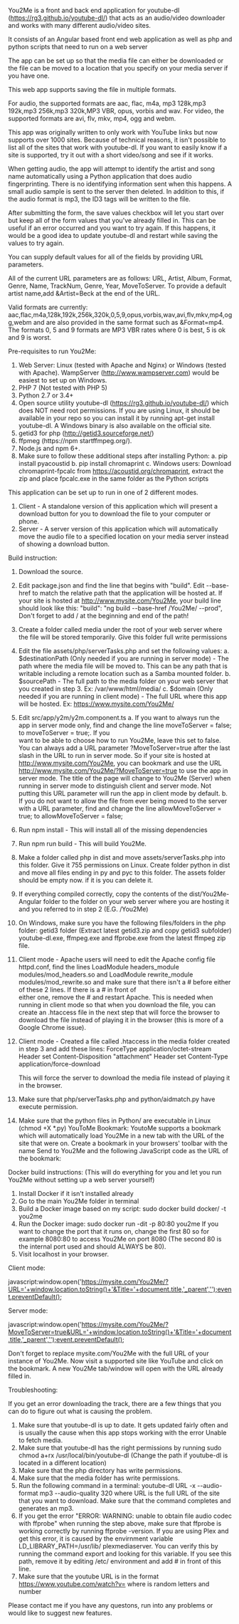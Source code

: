 You2Me is a front and back end application for youtube-dl (https://rg3.github.io/youtube-dl/) that acts as an audio/video downloader and works with many different audio/video sites.

It consists of an Angular based front end web application as well as php and python scripts that need to run on a web server

The app can be set up so that the media file can either be downloaded or the file can be moved to a location that you specify on your media server if you have one. 

This web app supports saving the file in multiple formats.

For audio, the supported formats are aac, flac, m4a, mp3 128k,mp3 192k,mp3 256k,mp3 320k,MP3 VBR, opus, vorbis and wav.
For video, the supported formats are avi, flv, mkv, mp4, ogg and webm.

This app was originally written to only work with YouTube links but now supports over 1000 sites. Because of technical reasons, it isn't possible to list all of the sites that work with youtube-dl. If you want to easily know if a site is supported, try it out with a short video/song and see if it works.

When getting audio, the app will attempt to identify the artist and song name automatically using a Python application that does audio fingerprinting. There is no identifying information sent when this happens. A small audio sample is sent to the server then deleted. In addition to this, if the audio format is mp3, the ID3 tags will be written to the file.

After submitting the form, the save values checkbox will let you start over but keep all of the form values that you've already filled in. This can be useful if an error occurred and you want to try again. If this happens, it would be a good idea to update youtube-dl and restart while saving the values to try again.

You can supply default values for all of the fields by providing URL parameters.

All of the current URL parameters are as follows: URL, Artist, Album, Format, Genre, Name, TrackNum, Genre, Year, MoveToServer. To provide a default artist name,add &Artist=Beck at the end of the URL. 

Valid formats are currently: aac,flac,m4a,128k,192k,256k,320k,0,5,9,opus,vorbis,wav,avi,flv,mkv,mp4,ogg,webm and are also provided in the same format such as &Format=mp4. The formats 0, 5 and 9 formats are MP3 VBR rates where 0 is best, 5 is ok and 9 is worst.

Pre-requisites to run You2Me:
1. Web Server: Linux (tested with Apache and Nginx) or Windows (tested with Apache). WampServer (http://www.wampserver.com) would be easiest to set up on Windows.
2. PHP 7 (Not tested with PHP 5) 
3. Python 2.7 or 3.4+
4. Open source utility youtube-dl (https://rg3.github.io/youtube-dl/) which does NOT need root permissions. If you are using Linux, it should be available in your repo so you can install it by running apt-get install youtube-dl. A Windows binary is also available on the official site.
5. getid3 for php (http://getid3.sourceforge.net/) 
6. ffpmeg (https://npm startffmpeg.org/). 
7. Node.js and npm 6+.
8. Make sure to follow these additional steps after installing Python:
   a. pip install pyacoustid
   b. pip install chromaprint
   c. Windows users: Download chromaprint-fpcalc from https://acoustid.org/chromaprint, extract the zip and place fpcalc.exe in the same folder as the Python scripts

This application can be set up to run in one of 2 different modes. 

1. Client - A standalone version of this application which will present a download button for you to download the file to your computer or phone.
2. Server - A server version of this application which will automatically move the audio file to a specified location on your media server instead of showing a download button.

Build instruction:
1. Download the source.
2. Edit package.json and find the line that begins with "build". Edit --base-href to match the relative path that the application will be hosted at. If     your site is hosted at http://www.mysite.com/You2Me, your build line should look like this: "build": "ng build --base-href /You2Me/ --prod", Don't       forget to add / at the beginning and end of the path!
3. Create a folder called media under the root of your web server where the file will be stored temporarily. Give this folder full write permissions 
4. Edit the file assets/php/serverTasks.php and set the following values: 
     a. $destinationPath (Only needed if you are running in server mode) - The path where the media file will be moved to. This can be any path that is     writable including a remote location such as a Samba mounted folder.
     b. $sourcePath - The full path to the media folder on your web server that you created in step 3. Ex: /var/www/html/media/
     c. $domain (Only needed if you are running in client mode) - The full URL where this app will be hosted. Ex: https://www.mysite.com/You2Me/
5. Edit src/app/y2m/y2m.component.ts 
     a. If you want to always run the app in server mode only, find and change the line moveToServer = false; to moveToServer = true;. If you    
        want to be able to choose how to run You2Me, leave this set to false. You can always add a URL parameter ?MoveToServer=true after the last slash in the URL to run in server mode. So if your site is hosted at http://www.mysite.com/You2Me, you can bookmark and use the URL http://www.mysite.com/You2Me/?MoveToServer=true to use the app in server mode. The title of the page will change to You2Me (Server) when running in server mode to distinguish client and server mode. Not putting this URL parameter will run the app in client mode by default.
     b. If you do not want to allow the file from ever being moved to the server with a URL parameter, find and change the line allowMoveToServer = true;   to allowMoveToServer = false;
6. Run npm install - This will install all of the missing dependencies
7. Run npm run build - This will build You2Me.
8. Make a folder called php in dist and move assets/serverTasks.php into this folder. Give it 755 permissions on Linux. Create folder python in  dist    
   and move all files ending in py and pyc to this folder. The assets folder should be empty now. if it is you can delete it.   
9. If everything compiled correctly, copy the contents of the dist/You2Me-Angular folder to the folder on your web server where you are hosting it and you referred to in step 2 (E.G. /You2Me)
10. On Windows, make sure you have the following files/folders in the php folder: getid3 folder (Extract latest getid3.zip and copy getid3 subfolder) youtube-dl.exe, ffmpeg.exe and ffprobe.exe from the latest ffmpeg zip file.
11. Client mode - Apache users will need to edit the Apache config file httpd.conf, find the lines LoadModule headers_module modules/mod_headers.so and      LoadModule rewrite_module modules/mod_rewrite.so and make sure that there isn't a # before either of these 2 lines. If there is a # in front of  
    either one, remove the # and restart Apache. This is needed when running in client mode so that when you download the file, you can create an .htaccess file in the next step that will force the browser to download the file instead of playing it in the browser (this is more of a Google Chrome issue).
12. Client mode - Created a file called .htaccess in the media folder created in step 3 and add these lines:
    ForceType application/octet-stream
    Header set Content-Disposition "attachment"
    Header set Content-Type application/force-download

    This will force the server to download the media file instead of playing it in the browser.
13. Make sure that php/serverTasks.php and python/aidmatch.py have execute permission.
14. Make sure that the python files in Python/ are executable in Linux (chmod +X *.py)
YouToMe Bookmark:
YoutoMe supports a bookmark which will automatically load You2Me in a new tab with the URL of the site that were on. Create a bookmark in your browsers' toolbar with the name Send to You2Me and the following JavaScript code as the URL of the bookmark:

Docker build instructions: (This will do everything for you and let you run You2Me without setting up a web server yourself)

1. Install Docker if it isn't installed already
2. Go to the main You2Me folder in terminal
3. Build a Docker image based on my script: sudo docker build docker/ -t you2me
4. Run the Docker image: sudo docker run -dit -p 80:80 you2me If you want to change the port that it runs on, change the first 80 so for example 8080:80    to access You2Me on port 8080 (The second 80 is the internal port used and should ALWAYS be 80).
5. Visit localhost in your browser.

Client mode:

javascript:window.open('https://mysite.com/You2Me/?URL='+window.location.toString()+'&Title='+document.title,'_parent','');event.preventDefault();

Server mode:

javascript:window.open('https://mysite.com/You2Me/?MoveToServer=true&URL='+window.location.toString()+'&Title='+document.title,'_parent','');event.preventDefault();

Don't forget to replace mysite.com/You2Me with the full URL of your instance of You2Me. Now visit a supported site like YouTube and click on the bookmark. A new You2Me tab/window will open with the URL already filled in. 

Troubleshooting: 

If you get an error downloading the track, there are a few things that you can do to figure out what is causing the problem.

1. Make sure that youtube-dl is up to date. It gets updated fairly often and is usually the cause when this app stops working with the error Unable to      fetch media.
2. Make sure that youtube-dl has the right permissions by running sudo chmod a+rx /usr/local/bin/youtube-dl (Change the path if youtube-dl is located in    a different location)
3. Make sure that the php directory has write permissions.
4. Make sure that the media folder has write permissions. 
5. Run the following command in a terminal: youtube-dl URL -x --audio-format mp3 --audio-quality 320 where URL is the full URL of the site that you want    to download. Make sure that the command completes and generates an mp3.
6. If you get the error "ERROR: WARNING: unable to obtain file audio codec with ffprobe" when running the step above, make sure that ffprobe is working     correctly by running ffprobe -version. If you are using Plex and get this error, it is caused by the envirnment variable LD_LIBRARY_PATH=/usr/lib/       plexmediaserver. You can verify this by running the command export and looking for this variable. If you see this path, remove it by editing /etc/       environment and add # in front of this line.
7. Make sure that the youtube URL is in the format https://www.youtube.com/watch?v=<YOUTUBEID> where <YOUTUBEID> is random letters and number

Please contact me if you have any questons, run into any problems or would like to suggest new features. 